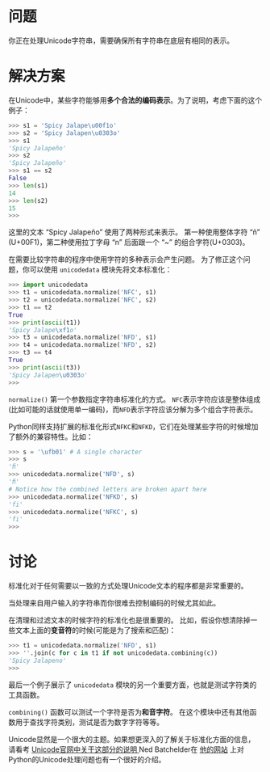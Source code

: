 # 问题

你正在处理Unicode字符串，需要确保所有字符串在底层有相同的表示。

# 解决方案

在Unicode中，某些字符能够用**多个合法的编码表示**。为了说明，考虑下面的这个例子：

```python
>>> s1 = 'Spicy Jalape\u00f1o'
>>> s2 = 'Spicy Jalapen\u0303o'
>>> s1
'Spicy Jalapeño'
>>> s2
'Spicy Jalapeño'
>>> s1 == s2
False
>>> len(s1)
14
>>> len(s2)
15
>>>
```

这里的文本 “Spicy Jalapeño” 使用了两种形式来表示。 第一种使用整体字符 “ñ” (U+00F1)，第二种使用拉丁字母 “n” 后面跟一个 “~” 的组合字符(U+0303)。

在需要比较字符串的程序中使用字符的多种表示会产生问题。 为了修正这个问题，你可以使用 `unicodedata` 模块先将文本标准化：

```python
>>> import unicodedata
>>> t1 = unicodedata.normalize('NFC', s1)
>>> t2 = unicodedata.normalize('NFC', s2)
>>> t1 == t2
True
>>> print(ascii(t1))
'Spicy Jalape\xf1o'
>>> t3 = unicodedata.normalize('NFD', s1)
>>> t4 = unicodedata.normalize('NFD', s2)
>>> t3 == t4
True
>>> print(ascii(t3))
'Spicy Jalapen\u0303o'
>>>
```

`normalize()` 第一个参数指定字符串标准化的方式。 `NFC`表示字符应该是整体组成(比如可能的话就使用单一编码)，而`NFD`表示字符应该分解为多个组合字符表示。

Python同样支持扩展的标准化形式`NFKC`和`NFKD`，它们在处理某些字符的时候增加了额外的兼容特性。比如：

```python
>>> s = '\ufb01' # A single character
>>> s
'ﬁ'
>>> unicodedata.normalize('NFD', s)
'ﬁ'
# Notice how the combined letters are broken apart here
>>> unicodedata.normalize('NFKD', s)
'fi'
>>> unicodedata.normalize('NFKC', s)
'fi'
>>>
```

# 讨论

标准化对于任何需要以一致的方式处理Unicode文本的程序都是非常重要的。

当处理来自用户输入的字符串而你很难去控制编码的时候尤其如此。

在清理和过滤文本的时候字符的标准化也是很重要的。 比如，假设你想清除掉一些文本上面的**变音符**的时候(可能是为了搜索和匹配)：

```python
>>> t1 = unicodedata.normalize('NFD', s1)
>>> ''.join(c for c in t1 if not unicodedata.combining(c))
'Spicy Jalapeno'
>>>
```

最后一个例子展示了 `unicodedata` 模块的另一个重要方面，也就是测试字符类的工具函数。 

`combining()` 函数可以测试一个字符是否为**和音字符**。 在这个模块中还有其他函数用于查找字符类别，测试是否为数字字符等等。

Unicode显然是一个很大的主题。如果想更深入的了解关于标准化方面的信息， 请看考 [ Unicode官网中关于这部分的说明 ](http://www.unicode.org/faq/normalization.html)Ned Batchelder在 [他的网站](http://nedbatchelder.com/text/unipain.html) 上对Python的Unicode处理问题也有一个很好的介绍。

